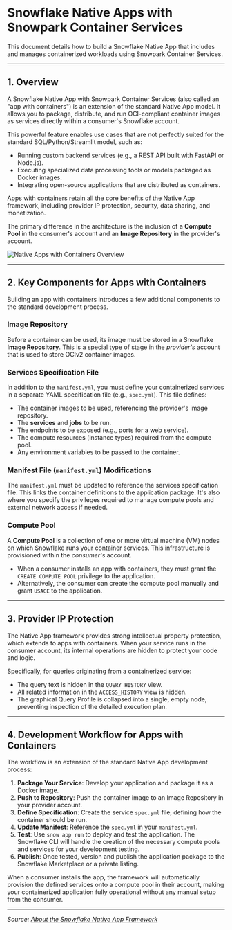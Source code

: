 # Snowflake Native Apps with Snowpark Container Services

This document details how to build a Snowflake Native App that includes and manages containerized workloads using Snowpark Container Services.

---

## 1. Overview

A Snowflake Native App with Snowpark Container Services (also called an "app with containers") is an extension of the standard Native App model. It allows you to package, distribute, and run OCI-compliant container images as services directly within a consumer's Snowflake account.

This powerful feature enables use cases that are not perfectly suited for the standard SQL/Python/Streamlit model, such as:
- Running custom backend services (e.g., a REST API built with FastAPI or Node.js).
- Executing specialized data processing tools or models packaged as Docker images.
- Integrating open-source applications that are distributed as containers.

Apps with containers retain all the core benefits of the Native App framework, including provider IP protection, security, data sharing, and monetization.

The primary difference in the architecture is the inclusion of a **Compute Pool** in the consumer's account and an **Image Repository** in the provider's account.

![Native Apps with Containers Overview](../../../_images/na-spcs-overview.png)

---

## 2. Key Components for Apps with Containers

Building an app with containers introduces a few additional components to the standard development process.

### Image Repository

Before a container can be used, its image must be stored in a Snowflake **Image Repository**. This is a special type of stage in the *provider's* account that is used to store OCIv2 container images.

### Services Specification File

In addition to the `manifest.yml`, you must define your containerized services in a separate YAML specification file (e.g., `spec.yml`). This file defines:
- The container images to be used, referencing the provider's image repository.
- The **services** and **jobs** to be run.
- The endpoints to be exposed (e.g., ports for a web service).
- The compute resources (instance types) required from the compute pool.
- Any environment variables to be passed to the container.

### Manifest File (`manifest.yml`) Modifications

The `manifest.yml` must be updated to reference the services specification file. This links the container definitions to the application package. It's also where you specify the privileges required to manage compute pools and external network access if needed.

### Compute Pool

A **Compute Pool** is a collection of one or more virtual machine (VM) nodes on which Snowflake runs your container services. This infrastructure is provisioned within the *consumer's* account.
- When a consumer installs an app with containers, they must grant the `CREATE COMPUTE POOL` privilege to the application.
- Alternatively, the consumer can create the compute pool manually and grant `USAGE` to the application.

---

## 3. Provider IP Protection

The Native App framework provides strong intellectual property protection, which extends to apps with containers. When your service runs in the consumer account, its internal operations are hidden to protect your code and logic.

Specifically, for queries originating from a containerized service:
- The query text is hidden in the `QUERY_HISTORY` view.
- All related information in the `ACCESS_HISTORY` view is hidden.
- The graphical Query Profile is collapsed into a single, empty node, preventing inspection of the detailed execution plan.

---

## 4. Development Workflow for Apps with Containers

The workflow is an extension of the standard Native App development process:

1.  **Package Your Service**: Develop your application and package it as a Docker image.
2.  **Push to Repository**: Push the container image to an Image Repository in your provider account.
3.  **Define Specification**: Create the service `spec.yml` file, defining how the container should be run.
4.  **Update Manifest**: Reference the `spec.yml` in your `manifest.yml`.
5.  **Test**: Use `snow app run` to deploy and test the application. The Snowflake CLI will handle the creation of the necessary compute pools and services for your development testing.
6.  **Publish**: Once tested, version and publish the application package to the Snowflake Marketplace or a private listing.

When a consumer installs the app, the framework will automatically provision the defined services onto a compute pool in their account, making your containerized application fully operational without any manual setup from the consumer.

---
*Source: [About the Snowflake Native App Framework](https://docs.snowflake.com/en/developer-guide/native-apps/native-apps-about)* 